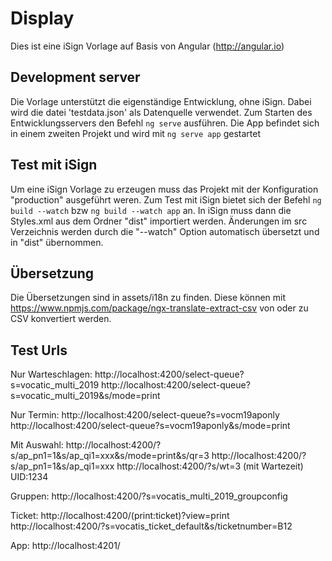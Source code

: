 # Display

Dies ist eine iSign Vorlage auf Basis von Angular (http://angular.io)

## Development server

Die Vorlage unterstützt die eigenständige Entwicklung, ohne iSign. Dabei wird die datei 'testdata.json' als Datenquelle verwendet.
Zum Starten des Entwicklungsservers den Befehl `ng serve` ausführen. Die App befindet sich in einem zweiten Projekt und wird mit `ng serve app` gestartet

## Test mit iSign

Um eine iSign Vorlage zu erzeugen muss das Projekt mit der Konfiguration "production" ausgeführt weren. Zum Test mit iSign bietet sich der Befehl `ng build --watch` bzw `ng build --watch app` an.
In iSign muss dann die Styles.xml aus dem Ordner "dist" importiert werden. Änderungen im src Verzeichnis werden durch die "--watch" Option automatisch übersetzt und in "dist" übernommen.

## Übersetzung

Die Übersetzungen sind in assets/i18n zu finden. Diese können mit https://www.npmjs.com/package/ngx-translate-extract-csv von oder zu CSV konvertiert werden.

## Test Urls

Nur Warteschlagen:
http://localhost:4200/select-queue?s=vocatic_multi_2019
http://localhost:4200/select-queue?s=vocatic_multi_2019&s/mode=print

Nur Termin:
http://localhost:4200/select-queue?s=vocm19aponly
http://localhost:4200/select-queue?s=vocm19aponly&s/mode=print

Mit Auswahl:
http://localhost:4200/?s/ap_pn1=1&s/ap_qi1=xxx&s/mode=print&s/qr=3
http://localhost:4200/?s/ap_pn1=1&s/ap_qi1=xxx
http://localhost:4200/?s/wt=3 (mit Wartezeit)
UID:1234

Gruppen:
http://localhost:4200/?s=vocatis_multi_2019_groupconfig

Ticket:
http://localhost:4200/(print:ticket)?view=print
http://localhost:4200/?s=vocatis_ticket_default&s/ticketnumber=B12

App:
http://localhost:4201/

